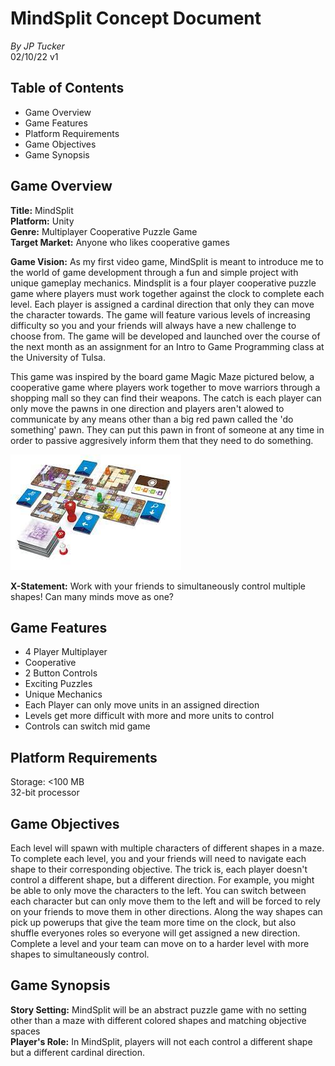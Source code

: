# MindSplit Concept Document
*By JP Tucker*  
02/10/22 v1
## Table of Contents
- Game Overview  
- Game Features  
- Platform Requirements  
- Game Objectives  
- Game Synopsis  

## Game Overview
**Title:** MindSplit  
**Platform:** Unity  
**Genre:** Multiplayer Cooperative Puzzle Game  
**Target Market:** Anyone who likes cooperative games  

**Game Vision:** As my first video game, MindSplit is meant to introduce me to the world of game development through a fun and simple project with unique gameplay mechanics. Mindsplit is a four player cooperative puzzle game where players must work together against the clock to complete each level. Each player is assigned a cardinal direction that only they can move the character towards. The game will feature various levels of increasing difficulty so you and your friends will always have a new challenge to choose from. The game will be developed and launched over the course of the next month as an assignment for an Intro to Game Programming class at the University of Tulsa.

This game was inspired by the board game Magic Maze pictured below, a cooperative game where players work together to move warriors through a shopping mall so they can find their weapons. The catch is each player can only move the pawns in one direction and players aren't alowed to communicate by any means other than a big red pawn called the 'do something' pawn. They can put this pawn in front of someone at any time in order to passive aggresively inform them that they need to do something.

![Magic Maze](MagicMaze.jfif)

**X-Statement:** Work with your friends to simultaneously control multiple shapes! Can many minds move as one?

## Game Features
- 4 Player Multiplayer
- Cooperative
- 2 Button Controls
- Exciting Puzzles
- Unique Mechanics
- Each Player can only move units in an assigned direction
- Levels get more difficult with more and more units to control
- Controls can switch mid game

## Platform Requirements
Storage: <100 MB  
32-bit processor

## Game Objectives
Each level will spawn with multiple characters of different shapes in a maze. To complete each level, you and your friends will need to navigate each shape to their corresponding objective. The trick is, each player doesn't control a different shape, but a different direction. For example, you might be able to only move the characters to the left. You can switch between each character but can only move them to the left and will be forced to rely on your friends to move them in other directions. Along the way shapes can pick up powerups that give the team more time on the clock, but also shuffle everyones roles so everyone will get assigned a new direction. Complete a level and your team can move on to a harder level with more shapes to simultaneously control.

## Game Synopsis
**Story Setting:** MindSplit will be an abstract puzzle game with no setting other than a maze with different colored shapes and matching objective spaces  
**Player's Role:** In MindSplit, players will not each control a different shape but a different cardinal direction.


